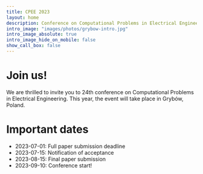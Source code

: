 ```yaml
---
title: CPEE 2023
layout: home
description: Conference on Computational Problems in Electrical Engineering
intro_image: "images/photos/grybow-intro.jpg"
intro_image_absolute: true
intro_image_hide_on_mobile: false
show_call_box: false
---
```


# Join us!

We are thrilled to invite you to 24th conference on Computational Problems
in Electrical Engineering. This year, the event will take place in Grybów,
Poland.

# Important dates

* 2023-07-01: Full paper submission deadline
* 2023-07-15: Notification of acceptance
* 2023-08-15: Final paper submission
* 2023-09-10: Conference start!

